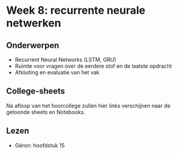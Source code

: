 # Week 8: recurrente neurale netwerken

## Onderwerpen

* Recurrent Neural Networks (LSTM, GRU)
* Ruimte voor vragen over de eerdere stof en de laatste opdracht
* Afsluiting en evaluatie van het vak

## College-sheets

Na afloop van het hoorcollege zullen hier links verschijnen naar de getoonde sheets en Notebooks.

## Lezen

* Géron: hoofdstuk 15
